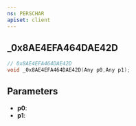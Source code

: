 ```yaml
---
ns: PERSCHAR
apiset: client
---
```

## _0x8AE4EFA464DAE42D

```c
// 0x8AE4EFA464DAE42D
void _0x8AE4EFA464DAE42D(Any p0,Any p1);
```


## Parameters
* **p0**:
* **p1**:



